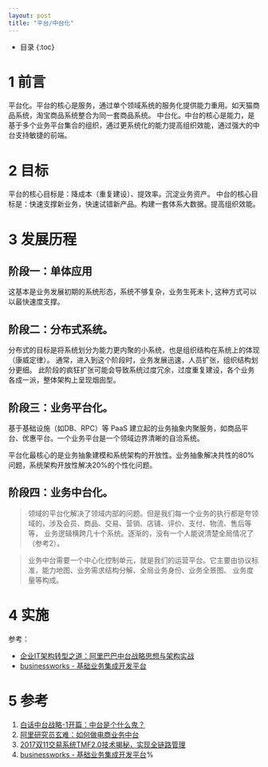 ```yaml
---
layout: post
title: "平台/中台化"
---
```

* 目录
{:toc}

# 1 前言

平台化。平台的核心是服务，通过单个领域系统的服务化提供能力重用。如天猫商品系统，淘宝商品系统整合为同一套商品系统。
中台化。中台的核心是能力，是基于多个业务平台集合的组织，通过更系统化的能力提高组织效能，通过强大的中台支持敏捷的前端。

# 2 目标
平台的核心目标是：降成本（重复建设）、提效率。沉淀业务资产。
中台的核心目标是：快速支撑新业务，快速试错新产品。构建一套体系大数据。提高组织效能。


# 3 发展历程

## 阶段一：单体应用
这基本是业务发展初期的系统形态，系统不够复杂，业务生死未卜, 这种方式可以以最快速度支撑。

## 阶段二：分布式系统。

分布式的目标是将系统划分为能力更内聚的小系统，也是组织结构在系统上的体现（康威定律）。
通常，进入到这个阶段时，业务发展迅速，人员扩张，组织结构划分更细。
此阶段的疯狂扩张可能会导致系统过度冗余，过度重复建设，各个业务各成一派，整体架构上呈现烟囱型。

## 阶段三：业务平台化。

基于基础设施（如DB、RPC）等 PaaS 建立起的业务抽象内聚服务，如商品平台、优惠平台。一个业务平台是一个领域边界清晰的自洽系统。

平台化最核心的是业务抽象建模和系统架构的开放性。业务抽象解决共性的80%问题，系统架构开放性解决20%的个性化问题。

## 阶段四：业务中台化。

> 领域的平台化解决了领域内部的问题。但是我们每一个业务的执行都是夸领域的，涉及会员、商品、交易、营销、店铺、评价、支付、物流、售后等等，
业务逻辑横跨几十个系统。逐渐的，没有一个人能说清楚全局情况了（参考2）。

> 业务中台需要一个中心化控制单元，就是我们的运营平台。它主要由协议标准，能力地图、业务需求结构分解、全局业务身份、业务全景图、
业务度量等构成。


# 4 实施

参考：

* [企业IT架构转型之道：阿里巴巴中台战略思想与架构实战](https://book.douban.com/subject/27039508/)
* [businessworks - 基础业务集成开发平台](https://github.com/maetrive/businessworks)



# 5 参考

1. [白话中台战略-1开篇：中台是个什么鬼？](https://www.jianshu.com/p/86dc7ad52ad6)
2. [阿里研究员玄难：如何做电商业务中台](https://yq.aliyun.com/articles/30340)
3. [2017双11交易系统TMF2.0技术揭秘，实现全链路管理](https://yq.aliyun.com/articles/291244)
4. [businessworks - 基础业务集成开发平台](https://github.com/maetrive/businessworks)%
